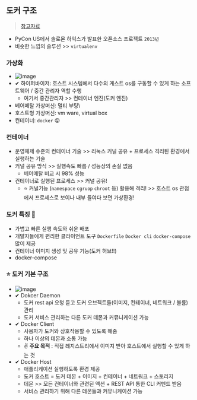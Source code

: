 ## 도커 구조
> [참고자료](https://wookkl.tistory.com/53)
- PyCon US에서 솔로몬 하익스가 발표한 오픈소스 프로젝트 `2013년`
- 비슷한 느낌의 솔루션 >> `virtualenv`
### 가상화
- ![image](https://user-images.githubusercontent.com/61215550/208611496-67189d00-3d74-47bf-a30a-e6213c55d35d.png)
- ✔ 하이퍼바이저: 호스트 시스템에서 다수의 게스트 os를 구동할 수 있게 하는 소프트웨어 / 중간 관리자 역할 수행
  - 여기서 중간관리자 >> 컨테이너 엔진(도커 엔진)
- 베어메탈 가상머신: 멀티 부팅\
- 호스트형 가상머신: vm ware, virtual box
- 컨테이너: `docker` 😛

### 컨테이너
- 운영체제 수준의 컨테이너 기술 >> 리눅스 커널 공유 + 프로세스 격리된 환경에서 실행하는 기술
- 커널 공유 방식 >> 실행속도 빠름 / 성능상의 손실 없음 
  - 베어메탈 비교 시 98% 성능 
- 컨테이너로 실행된 프로세스 >> 커널 공유! 
  - ⭐ 커널기능 (`namespace` `cgruop` `chroot` 등) 활용해 격리! >> 호스트 os 관점에서 프로세스로 보이나 내부 들여다 보면 가상환경!
### 도커 특징 📌
- 가볍고 빠른 실행 속도와 쉬운 배포
- 개발자들에게 편리한 클라이언트 도구 `Dockerfile` `Docker cli` `docker-compose` 많이 제공
- 컨테이너 이미지 생성 및 공유 기능(도커 허브!!)
- docker-compose

### ⭐ 도커 기본 구조
- ![image](https://user-images.githubusercontent.com/61215550/208612638-549468c7-6585-46f6-bb02-f6a9d8644949.png)
- ✔ Dokcer Daemon
  - 도커 rest api 요청 듣고 도커 오브젝트들(이미지, 컨테이너, 네트워크 / 볼륨) 관리
  - 도커 서비스 관리하는 다른 도커 데몬과 커뮤니케이션 가능
- ✔ Docker Client
  - 사용자가 도커와 상호작용할 수 있도록 해줌
  - 하나 이상의 데몬과 소통 가능
  - ✌ **주요 목적** : 직접 레지스트리에서 이미지 받아 호스트에서 실행할 수 있게 하는 것
- ✔ Docker Host
  - 애플리케이션 실행하도록 환경 제공
  - 도커 호스트 = 도커 데몬 + 이미지 + 컨테이너 + 네트워크 + 스토리지 
  - 데몬 >> 모든 컨테이너와 관련된 액션 + REST API 통한 CLI 커멘드 받음
  - 서비스 관리하기 위해 다른 데몬들과 커뮤니케이션 가능
